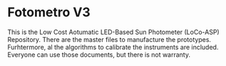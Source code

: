 # Fotometro V3
 This is the Low Cost Aotumatic LED-Based Sun Photometer (LoCo-ASP) Repository. There are the master files to manufacture the prototypes. Furhtermore, al the algorithms to calibrate the instruments are included.
 Everyone can use those documents, but there is not warranty.
